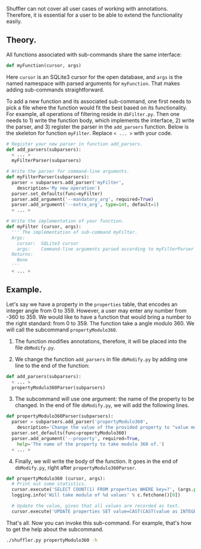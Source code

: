 Shuffler can not cover all user cases of working with annotations. 
Therefore, it is essential for a user to be able to extend the functionality easily. 


## Theory.

All functions associated with sub-commands share the same interface:
```python
def myFunction(cursor, args)
```

Here `cursor` is an SQLite3 cursor for the open database, 
and `args` is the named namespace with parsed arguments
for `myFunction`. That makes adding sub-commands straightforward. 

To add a new function and its associated sub-command, one first needs 
to pick a file where the function would fit the best based on its functionality. 
For example, all operations of filtering reside in `dbFilter.py`. 
Then one needs to 1) write the function body, which implements the interface, 
2) write the parser, and 3) register the parser in the `add_parsers` function.
Below is the skeleton for function `myFilter`. Replace `< ... >` with your code.

```python
# Register your new parser in function add_parsers.
def add_parsers(subparsers):
  < ... >
  myFilterParser(subparsers)

# Write the parser for command-line arguments. 
def myFilterParser(subparsers):
  parser = subparsers.add_parser('myFilter',
    description='My new operation')
  parser.set_defaults(func=myFilter)
  parser.add_argument('--mandatory_arg', required=True)
  parser.add_argument('--extra_arg', type=int, default=1)
  < ... >

# Write the implementation of your function.
def myFilter (cursor, args):
  ''' The implementation of sub-command myFilter.
  Args:
    cursor:  SQLite3 cursor
    args:    Command-line arguments parsed according to myFilterParser
  Returns:
    None
  '''
  < ... >
```


## Example.

Let's say we have a property in the `properties` table, that encodes an integer angle from 0 to 359.
However, a user may enter any number from -360 to 359. 
We would like to have a function that would bring a number to the right standard: from 0 to 359. The function take a angle modulo 360. We will call the subcommand `propertyModulo360`.

1. The function modifies annotations, therefore, it will be placed into the file `dbModify.py`.

2. We change the function `add_parsers` in file `dbModify.py` by adding one line to the end of the function:

```python
def add_parsers(subparsers):
  < ... >
  propertyModulo360Parser(subparsers)
```

3. The subcommand will use one argument: the name of the property to be changed. 
In the end of file `dbModify.py`, we will add the following lines.

```python
def propertyModulo360Parser(subparsers):
  parser = subparsers.add_parser('propertyModulo360',
    description='Change the value of the provided property to "value mod 360."')
  parser.set_defaults(func=propertyModulo360)
  parser.add_argument('--property', required=True,
    help='The name of the property to take modulo 360 of.')
  < ... >
```

4. Finally, we will write the body of the function. 
It goes in the end of `dbModify.py`, right after `propertyModulo360Parser`.

```python
def propertyModulo360 (cursor, args):
  # Print out some statistics.
  cursor.execute('SELECT COUNT(1) FROM properties WHERE key=?', (args.property,))
  logging.info('Will take modulo of %d values' % c.fetchone()[0])

  # Update the value, given that all values are recorded as text.
  cursor.execute('UPDATE properties SET value=CAST(CAST(value as INTEGER) % 360) as TEXT) WHERE key=?', (args.property,))
```

That's all. Now you can invoke this sub-command. 
For example, that's how to get the help about the subcommand.

```bash
./shuffler.py propertyModulo360 -h
```
